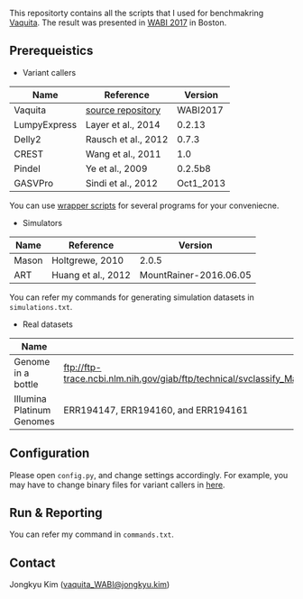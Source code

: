 This repositorty contains all the scripts that I used for benchmakring [Vaquita](https://github.com/seqan/vaquita).
The result was presented in [WABI 2017](http://www.acm-bcb.org/WABI/2017/index.php) in Boston. 

Prerequeistics
-----------------
* Variant callers

| Name         | Reference           |  Version  |
| -------------| ------------------- | --------- |
| Vaquita      | [source repository](https://github.com/seqan/vaquita) | WABI2017  |
| LumpyExpress | Layer et al., 2014  | 0.2.13    |
| Delly2       | Rausch et al., 2012 | 0.7.3     |
| CREST        | Wang et al., 2011   | 1.0       |
| Pindel       | Ye et al., 2009     | 0.2.5b8   |
| GASVPro      | Sindi et al., 2012  | Oct1_2013 |

You can use [wrapper scripts](https://github.com/xenigmax/vaquita_WABI2017/tree/master/wrapper) for several programs for your conveniecne.

* Simulators

| Name  | Reference           |  Version                   |
| ------| ------------------- | -------------------------- |
| Mason | Holtgrewe, 2010     | 2.0.5                      |
| ART   | Huang et al., 2012  | MountRainer-2016.06.05     |

You can refer my commands for generating simulation datasets in `simulations.txt`.

* Real datasets

| Name  | Link or Accession #         |
| ------| ------------------- |
| Genome in a bottle | ftp://ftp-trace.ncbi.nlm.nih.gov/giab/ftp/technical/svclassify_Manuscript/Supplementary_Information/Personalis_1000_Genomes_deduplicated_deletions.bed |
| Illumina Platinum Genomes   | ERR194147, ERR194160, and ERR194161 |


Configuration
-----------------
Please open `config.py`, and change settings accordingly.
For example, you may have to change binary files for variant callers in [here](https://github.com/xenigmax/vaquita_WABI2017/blob/master/config.py#L19-L26).

Run & Reporting
-----------------
You can refer my command in `commands.txt`.

Contact
-----------------
Jongkyu Kim (vaquita_WABI@jongkyu.kim)
